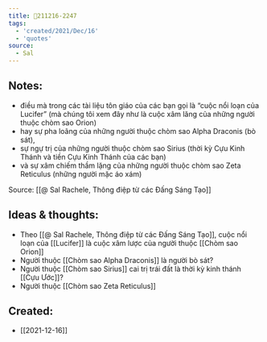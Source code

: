 ```yaml
---
title: 💬211216-2247
tags:
  - 'created/2021/Dec/16'
  - 'quotes'
source:
  - Sal
---
```


## Notes:
- điều mà trong các tài liệu tôn giáo của các bạn gọi là “cuộc nổi loạn của Lucifer” (mà chúng tôi xem đây như là cuộc xâm lăng của những người thuộc chòm sao Orion)
- hay sự pha loãng của những người thuộc chòm sao Alpha Draconis (bò sát), 
- sự ngự trị của những người thuộc chòm sao Sirius (thời kỳ Cựu Kinh Thánh và tiền Cựu Kinh Thánh của các bạn) 
- và sự xâm chiếm thầm lặng của những người thuộc chòm sao Zeta Reticulus (những người mặc áo xám)

Source: [[@ Sal Rachele, Thông điệp từ các Đấng Sáng Tạo]]

## Ideas & thoughts:
- Theo [[@ Sal Rachele, Thông điệp từ các Đấng Sáng Tạo]], cuộc nổi loạn của [[Lucifer]] là cuộc xâm lược của người thuộc  [[Chòm sao Orion]]
- Người thuộc [[Chòm sao Alpha Draconis]] là người bò sát?
- Người thuộc [[Chòm sao Sirius]] cai trị trái đất là thời kỳ kinh thánh [[Cựu Ước]]?
- Người thuộc [[Chòm sao Zeta Reticulus]]
## Created:
- [[2021-12-16]]

